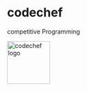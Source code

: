 # codechef
competitive Programming


<img src="https://encrypted-tbn0.gstatic.com/images?q=tbn:ANd9GcQudrs2-sIjp61vAzP_HsBgGwMi-B5BefFDB-LgW4LZ8_Lup_2LhuDiOqF6X9UU8LPUxek&usqp=CAU" alt="codechef logo" width="100" height="100">
